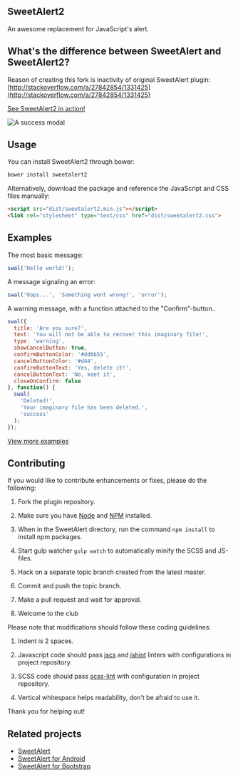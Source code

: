 SweetAlert2
-----------

An awesome replacement for JavaScript's alert.

What's the difference between SweetAlert and SweetAlert2?
---------------------------------------------------------

Reason of creating this fork is inactivity of original SweetAlert plugin:
[http://stackoverflow.com/a/27842854/1331425](http://stackoverflow.com/a/27842854/1331425)

[See SweetAlert2 in action!](https://limonte.github.io/sweetalert2/)

![A success modal](https://raw.github.com/limonte/sweetalert2/master/sweetalert.gif)


Usage
-----

You can install SweetAlert2 through bower:

```bash
bower install sweetalert2
```

Alternatively, download the package and reference the JavaScript and CSS files manually:

```html
<script src="dist/sweetalert2.min.js"></script>
<link rel="stylesheet" type="text/css" href="dist/sweetalert2.css">
```


Examples
--------

The most basic message:

```javascript
swal('Hello world!');
```

A message signaling an error:

```javascript
swal('Oops...', 'Something went wrong!', 'error');
```

A warning message, with a function attached to the "Confirm"-button..

```javascript
swal({
  title: 'Are you sure?',
  text: 'You will not be able to recover this imaginary file!',
  type: 'warning',
  showCancelButton: true,
  confirmButtonColor: '#dd6b55',
  cancelButtonColor: '#d44',
  confirmButtonText: 'Yes, delete it!',
  cancelButtonText: 'No, keet it',
  closeOnConfirm: false
}, function() {
  swal(
    'Deleted!',
    'Your imaginary file has been deleted.',
    'success'
  );
});
```

[View more examples](https://limonte.github.io/sweetalert2/)


Contributing
------------

If you would like to contribute enhancements or fixes, please do the following:

1. Fork the plugin repository.

1. Make sure you have [Node](http://nodejs.org/) and [NPM](https://www.npmjs.com/) installed.

1. When in the SweetAlert directory, run the command ``npm install`` to install npm packages.

1. Start gulp watcher ``gulp watch`` to automatically minify the SCSS and JS-files.

1. Hack on a separate topic branch created from the latest master.

1. Commit and push the topic branch.

1. Make a pull request and wait for approval.

1. Welcome to the club

Please note that modifications should follow these coding guidelines:

1. Indent is 2 spaces.

1. Javascript code should pass [jscs](http://jscs.info) and [jshint](http://jshint.com) linters with configurations in project repository.

1. SCSS code should pass [scss-lint](https://github.com/causes/scss-lint) with configuration in project repository.

1. Vertical whitespace helps readability, don't be afraid to use it.

Thank you for helping out!


Related projects
----------------

* [SweetAlert](https://github.com/t4t5/sweetalert)
* [SweetAlert for Android](https://github.com/pedant/sweet-alert-dialog)
* [SweetAlert for Bootstrap](https://github.com/lipis/bootstrap-sweetalert)

